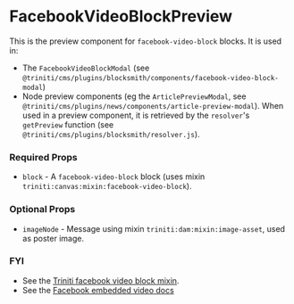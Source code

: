 # FacebookVideoBlockPreview

This is the preview component for `facebook-video-block` blocks. It is used in:
+ The `FacebookVideoBlockModal` (see `@triniti/cms/plugins/blocksmith/components/facebook-video-block-modal`)
+ Node preview components (eg the `ArticlePreviewModal`, see `@triniti/cms/plugins/news/components/article-preview-modal`). When used in a preview component, it is retrieved by the `resolver`'s `getPreview` function (see `@triniti/cms/plugins/blocksmith/resolver.js`).

### Required Props
+ `block` - A `facebook-video-block` block (uses mixin `triniti:canvas:mixin:facebook-video-block`).

### Optional Props
+ `imageNode` - Message using mixin `triniti:dam:mixin:image-asset`, used as poster image.

### FYI
+ See the [Triniti facebook video block mixin](https://github.com/triniti/schemas/tree/master/schemas/triniti/canvas/mixin/facebook-video-block).
+ See the [Facebook embedded video docs](https://developers.facebook.com/docs/plugins/embedded-video-player)
